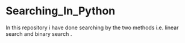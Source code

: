 # Searching_In_Python
In this repository i have done searching by the two methods i.e. linear search and binary search .
